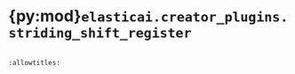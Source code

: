 # {py:mod}`elasticai.creator_plugins.striding_shift_register`

```{py:module} elasticai.creator_plugins.striding_shift_register
```

```{autodoc2-docstring} elasticai.creator_plugins.striding_shift_register
:allowtitles:
```
